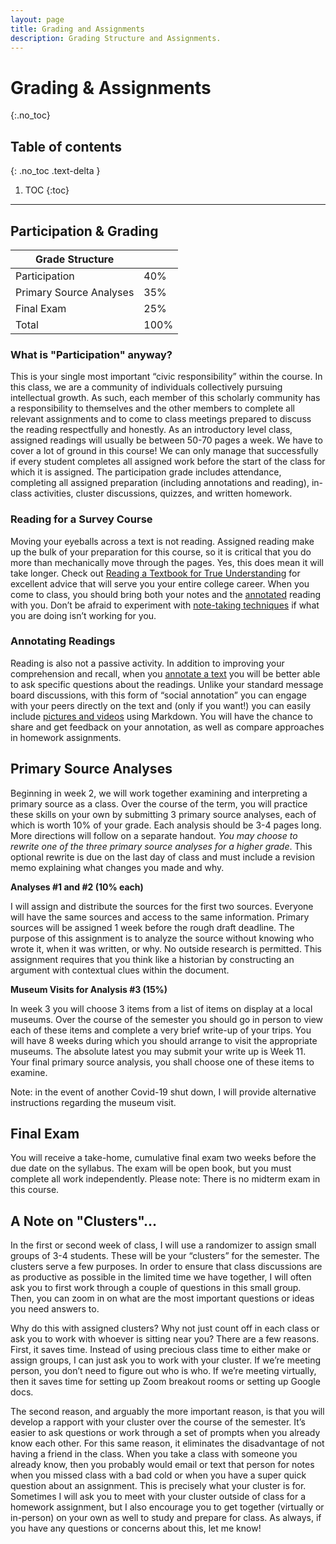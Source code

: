 ```yaml
---
layout: page
title: Grading and Assignments
description: Grading Structure and Assignments.
---
```


# Grading & Assignments
{:.no_toc}

## Table of contents
{: .no_toc .text-delta }

1. TOC
{:toc}

---

## Participation & Grading

| Grade Structure  |   |
|---|---|
| Participation  | 40%  |
| Primary Source Analyses | 35%  |
| Final Exam  | 25%  |
| Total  |  100% |

### What is "Participation" anyway?
This is your single most important “civic responsibility” within the course. In this class, we are a community of individuals collectively pursuing intellectual growth. As such, each member of this scholarly community has a responsibility to themselves and the other members to complete all relevant assignments and to come to class meetings prepared to discuss the reading respectfully and honestly. As an introductory level class, assigned readings will usually be between 50-70 pages a week. We have to cover a lot of ground in this course! We can only manage that successfully if every student completes all assigned work before the start of the class for which it is assigned. The participation grade includes attendance, completing all assigned preparation (including annotations and reading), in-class activities, cluster discussions, quizzes, and written homework. 

### Reading for a Survey Course  

Moving your eyeballs across a text is not reading. Assigned reading make up the bulk of your preparation for this course, so it is critical that you do more than mechanically move through the pages. Yes, this does mean it will take longer. Check out [Reading a Textbook for True Understanding](https://www.cornellcollege.edu/academic-support-and-advising/academic-support/study-tips/reading-textbooks.shtml) for excellent advice that will serve you your entire college career. When you come to class, you should bring both your notes and the [annotated](https://learningcenter.unc.edu/tips-and-tools/annotating-texts/) reading with you. Don’t be afraid to experiment with [note-taking techniques](https://learningcenter.unc.edu/tips-and-tools/taking-notes-while-reading/) if what you are doing isn’t working for you. 

### Annotating Readings 
Reading is also not a passive activity. In addition to improving your comprehension and recall, when you [annotate a text](https://learningcenter.unc.edu/tips-and-tools/annotating-texts/) you will be better able to ask specific questions about the readings. Unlike your standard message board discussions, with this form of “social annotation” you can engage with your peers directly on the text and (only if you want!) you can easily include [pictures and videos](https://web.hypothes.is/adding-links-images-and-videos/) using Markdown.  You will have the chance to share and get feedback on your annotation, as well as compare approaches in homework assignments. 

## Primary Source Analyses

Beginning in week 2, we will work together examining and interpreting a primary source as a class. Over the course of the term, you will practice these skills on your own by submitting 3 primary source analyses, each of which is worth 10% of your grade. Each analysis should be 3-4 pages long. More directions will follow on a separate handout. _You may choose to rewrite one of the three primary source analyses for a higher grade_. This optional rewrite is due on the last day of class and must include a revision memo explaining what changes you made and why.

**Analyses #1 and #2 (10% each)**

I will assign and distribute the sources for the first two sources. Everyone will have the same sources and access to the same information. Primary sources will be assigned 1 week before the rough draft deadline. The purpose of this assignment is to analyze the source without knowing who wrote it, when it was written, or why. No outside research is permitted. This assignment requires that you think like a historian by constructing an argument with contextual clues within the document.

**Museum Visits for Analysis #3 (15%)**

In week 3 you will choose 3 items from a list of items on display at a local museums. Over the course of the semester you should go in person to view each of these items and complete a very brief write-up of your trips. You will have 8 weeks during which you should arrange to visit the appropriate museums. The absolute latest you may submit your write up is Week 11. Your final primary source analysis,  you shall choose one of these items to examine. 

Note: in the event of another Covid-19 shut down, I will provide alternative instructions regarding the museum visit.

## Final Exam
You will receive a take-home, cumulative final exam two weeks before the due date on the syllabus.  The exam will be open book, but you must complete all work independently. Please note: There is no midterm exam in this course.


## A Note on "Clusters"…
In the first or second week of class, I will use a randomizer to assign small groups of 3-4 students. These will be your “clusters” for the semester. The clusters serve a few purposes. In order to ensure that class discussions are as productive as possible in the limited time we have together, I will often ask you to first work through a couple of questions in this small group. Then, you can zoom in on what are the most important questions or ideas you need answers to. 

Why do this with assigned clusters? Why not just count off in each class or ask you to work with whoever is sitting near you? There are a few reasons. First, it saves time. Instead of using precious class time to either make or assign groups, I can just ask you to work with your cluster. If we’re meeting person, you don’t need to figure out who is who. If we’re meeting virtually, then it saves time for setting up Zoom breakout rooms or setting up Google docs.

The second reason, and arguably the more important reason, is that you will develop a rapport with your cluster over the course of the semester. It’s easier to ask questions or work through a set of prompts when you already know each other. For this same reason, it eliminates the disadvantage of not having a friend in the class. When you take a class with someone you already know, then you probably would email or text that person for notes when you missed class with a bad cold or when you have a super quick question about an assignment. This is precisely what your cluster is for. Sometimes I will ask you to meet with your cluster outside of class for a homework assignment, but I also encourage you to get together (virtually or in-person) on your own as well to study and prepare for class. As always, if you have any questions or concerns about this, let me know!
